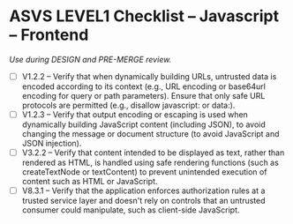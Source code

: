 # ASVS LEVEL1 Checklist – Javascript – Frontend

_Use during DESIGN and PRE-MERGE review._

- [ ] V1.2.2 – Verify that when dynamically building URLs, untrusted data is encoded according to its context (e.g., URL encoding or base64url encoding for query or path parameters). Ensure that only safe URL protocols are permitted (e.g., disallow javascript: or data:).
- [ ] V1.2.3 – Verify that output encoding or escaping is used when dynamically building JavaScript content (including JSON), to avoid changing the message or document structure (to avoid JavaScript and JSON injection).
- [ ] V3.2.2 – Verify that content intended to be displayed as text, rather than rendered as HTML, is handled using safe rendering functions (such as createTextNode or textContent) to prevent unintended execution of content such as HTML or JavaScript.
- [ ] V8.3.1 – Verify that the application enforces authorization rules at a trusted service layer and doesn't rely on controls that an untrusted consumer could manipulate, such as client-side JavaScript.
